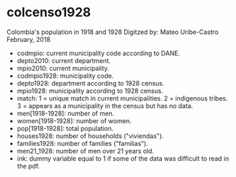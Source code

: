 # colcenso1928
Colombia's population in 1918 and 1928
Digitzed by: Mateo Uribe-Castro
February, 2018

- codmpio: current municipality code according to DANE.
- depto2010: current department.
- mpio2010: current municipality.
- codmpio1928: municipality code.
- depto1928: department according to 1928 census.
- mpio1928: municipality according to 1928 census.
- match: 1 = unique match in current municipalities.
	 2 = indigenous tribes.
	 3 = appears as a municipality in the census but has no data.
- men[1918-1928]: number of men.
- women[1918-1928]: number of women.
- pop[1918-1928]: total population.
- houses1928: number of households ("viviendas").
- families1928: number of families ("familias").
- men21_1928: number of men over 21 years old.
- ink: dummy variable equal to 1 if some of the data was difficult to read in the pdf.
